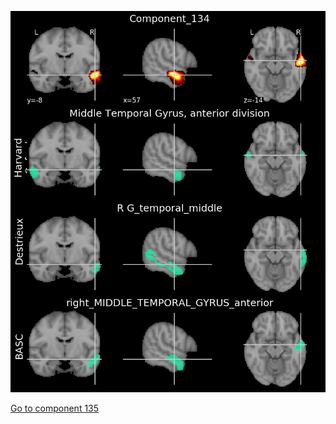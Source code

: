 ![134](preliminary/134.jpg "Component 134")

[Go to component 135](https://parietal-inria.github.io/MODL_atlas/256/135 "Component 135")
